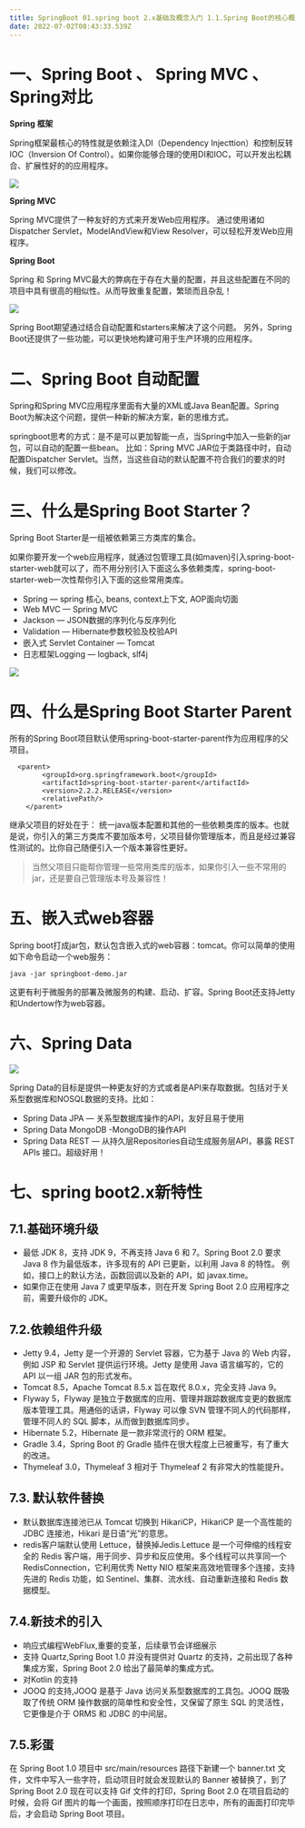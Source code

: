 ```yaml
---
title: SpringBoot 01.spring boot 2.x基础及概念入门 1.1.Spring Boot的核心概念
date: 2022-07-02T08:43:33.539Z
---
```

# 一、Spring Boot 、 Spring MVC 、Spring对比

**Spring 框架**

Spring框架最核心的特性就是依赖注入DI（Dependency Injecttion）和控制反转IOC（Inversion Of Control）。如果你能够合理的使用DI和IOC，可以开发出松耦合、扩展性好的的应用程序。

![](https://cdn.jsdelivr.net/gh/krislinzhao/IMGcloud/img/20200414140300.png)

**Spring MVC**

Spring MVC提供了一种友好的方式来开发Web应用程序。 通过使用诸如Dispatcher Servlet，ModelAndView和View Resolver，可以轻松开发Web应用程序。

**Spring Boot**

Spring 和 Spring MVC最大的弊病在于存在大量的配置，并且这些配置在不同的项目中具有很高的相似性。从而导致重复配置，繁琐而且杂乱！

![](https://cdn.jsdelivr.net/gh/krislinzhao/IMGcloud/img/20200414140521.png)

Spring Boot期望通过结合自动配置和starters来解决了这个问题。 另外，Spring Boot还提供了一些功能，可以更快地构建可用于生产环境的应用程序。

# 二、Spring Boot 自动配置

Spring和Spring MVC应用程序里面有大量的XML或Java Bean配置。Spring Boot为解决这个问题，提供一种新的解决方案，新的思维方式。

springboot思考的方式：是不是可以更加智能一点，当Spring中加入一些新的jar包，可以自动的配置一些bean。 比如：Spring MVC JAR位于类路径中时，自动配置Dispatcher Servlet。当然，当这些自动的默认配置不符合我们的要求的时候，我们可以修改。

# 三、什么是Spring Boot Starter？

Spring Boot Starter是一组被依赖第三方类库的集合。

如果你要开发一个web应用程序，就通过包管理工具(如maven)引入spring-boot-starter-web就可以了，而不用分别引入下面这么多依赖类库，spring-boot-starter-web一次性帮你引入下面的这些常用类库。

- Spring — spring 核心, beans, context上下文, AOP面向切面
- Web MVC — Spring MVC
- Jackson — JSON数据的序列化与反序列化
- Validation — Hibernate参数校验及校验API
- 嵌入式 Servlet Container — Tomcat
- 日志框架Logging — logback, slf4j

![](https://cdn.jsdelivr.net/gh/krislinzhao/IMGcloud/img/20200414140923.png)

# 四、什么是Spring Boot Starter Parent

所有的Spring Boot项目默认使用spring-boot-starter-parent作为应用程序的父项目。

```properties
  <parent>
        <groupId>org.springframework.boot</groupId>
        <artifactId>spring-boot-starter-parent</artifactId>
        <version>2.2.2.RELEASE</version>
        <relativePath/>
    </parent>
```

继承父项目的好处在于： 统一java版本配置和其他的一些依赖类库的版本。也就是说，你引入的第三方类库不要加版本号，父项目替你管理版本，而且是经过兼容性测试的。比你自己随便引入一个版本兼容性更好。

> 当然父项目只能帮你管理一些常用类库的版本，如果你引入一些不常用的jar，还是要自己管理版本号及兼容性！

# 五、嵌入式web容器

Spring boot打成jar包，默认包含嵌入式的web容器：tomcat。你可以简单的使用如下命令启动一个web服务：

```shell
java -jar springboot-demo.jar
```

这更有利于微服务的部署及微服务的构建、启动、扩容。Spring Boot还支持Jetty和Undertow作为web容器。

# 六、Spring Data

![](https://cdn.jsdelivr.net/gh/krislinzhao/IMGcloud/img//20200414141336.png)

Spring Data的目标是提供一种更友好的方式或者是API来存取数据。包括对于关系型数据库和NOSQL数据的支持。比如：

- Spring Data JPA — 关系型数据库操作的API，友好且易于使用
- Spring Data MongoDB -MongoDB的操作API
- Spring Data REST — 从持久层Repositories自动生成服务层API，暴露 REST APIs 接口。超级好用！

# 七、spring boot2.x新特性

## 7.1.基础环境升级

- 最低 JDK 8，支持 JDK 9，不再支持 Java 6 和 7。Spring Boot 2.0 要求 Java 8 作为最低版本，许多现有的 API 已更新，以利用 Java 8 的特性。
  例如，接口上的默认方法，函数回调以及新的 API，如 javax.time。
- 如果你正在使用 Java 7 或更早版本，则在开发 Spring Boot 2.0 应用程序之前，需要升级你的 JDK。

## 7.2.依赖组件升级

- Jetty 9.4，Jetty 是一个开源的 Servlet 容器，它为基于 Java 的 Web 内容，例如 JSP 和 Servlet 提供运行环境。Jetty 是使用 Java 语言编写的，它的 API 以一组 JAR 包的形式发布。
- Tomcat 8.5，Apache Tomcat 8.5.x 旨在取代 8.0.x，完全支持 Java 9。
- Flyway 5，Flyway 是独立于数据库的应用、管理并跟踪数据库变更的数据库版本管理工具。用通俗的话讲，Flyway 可以像 SVN 管理不同人的代码那样，管理不同人的 SQL 脚本，从而做到数据库同步。
- Hibernate 5.2，Hibernate 是一款非常流行的 ORM 框架。
- Gradle 3.4，Spring Boot 的 Gradle 插件在很大程度上已被重写，有了重大的改进。
- Thymeleaf 3.0，Thymeleaf 3 相对于 Thymeleaf 2 有非常大的性能提升。

## 7.3. 默认软件替换

- 默认数据库连接池已从 Tomcat 切换到 HikariCP，HikariCP 是一个高性能的 JDBC 连接池，Hikari 是日语“光”的意思。
- redis客户端默认使用 Lettuce，替换掉Jedis.Lettuce 是一个可伸缩的线程安全的 Redis 客户端，用于同步、异步和反应使用。多个线程可以共享同一个 RedisConnection，它利用优秀 Netty NIO 框架来高效地管理多个连接，支持先进的 Redis 功能，如 Sentinel、集群、流水线、自动重新连接和 Redis 数据模型。

## 7.4.新技术的引入

- 响应式编程WebFlux,重要的变革，后续章节会详细展示
- 支持 Quartz,Spring Boot 1.0 并没有提供对 Quartz 的支持，之前出现了各种集成方案，Spring Boot 2.0 给出了最简单的集成方式。
- 对Kotlin 的支持
- JOOQ 的支持,JOOQ 是基于 Java 访问关系型数据库的工具包。JOOQ 既吸取了传统 ORM 操作数据的简单性和安全性，又保留了原生 SQL 的灵活性，它更像是介于 ORMS 和 JDBC 的中间层。

## 7.5.彩蛋

在 Spring Boot 1.0 项目中 src/main/resources 路径下新建一个 banner.txt 文件，文件中写入一些字符，启动项目时就会发现默认的 Banner 被替换了，到了 Spring Boot 2.0 现在可以支持 Gif 文件的打印，Spring Boot 2.0 在项目启动的时候，会将 Gif 图片的每一个画面，按照顺序打印在日志中，所有的画面打印完毕后，才会启动 Spring Boot 项目。